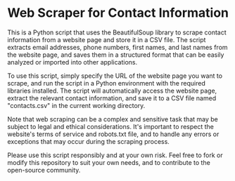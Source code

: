 # Web Scraper for Contact Information
This is a Python script that uses the BeautifulSoup library to scrape contact information from a website page and store it in a CSV file. The script extracts email addresses, phone numbers, first names, and last names from the website page, and saves them in a structured format that can be easily analyzed or imported into other applications.

To use this script, simply specify the URL of the website page you want to scrape, and run the script in a Python environment with the required libraries installed. The script will automatically access the website page, extract the relevant contact information, and save it to a CSV file named "contacts.csv" in the current working directory.

Note that web scraping can be a complex and sensitive task that may be subject to legal and ethical considerations. It's important to respect the website's terms of service and robots.txt file, and to handle any errors or exceptions that may occur during the scraping process.

Please use this script responsibly and at your own risk. Feel free to fork or modify this repository to suit your own needs, and to contribute to the open-source community.
